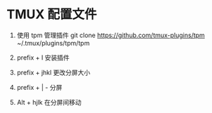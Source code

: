 # TMUX 配置文件

1. 使用 tpm 管理插件
   git clone https://github.com/tmux-plugins/tpm ~/.tmux/plugins/tpm/tpm

2. prefix + I 安装插件

3. prefix + jhkl 更改分屏大小

4. prefix + | - 分屏

5. Alt + hjlk 在分屏间移动
